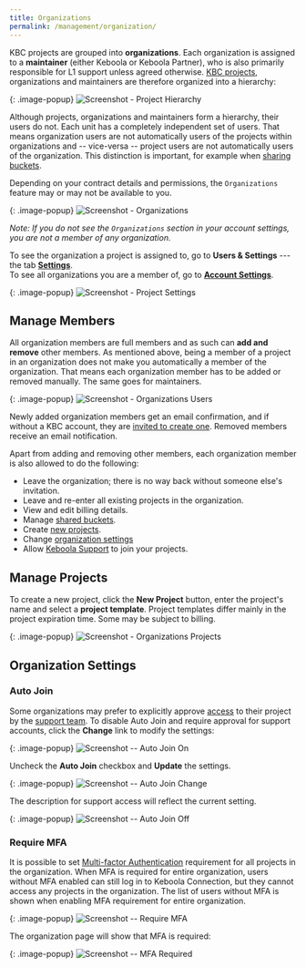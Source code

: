 ```yaml
---
title: Organizations
permalink: /management/organization/
---
```


KBC projects are grouped into **organizations**. Each organization is assigned to a **maintainer** (either Keboola or
Keboola Partner), who is also primarily responsible for L1 support unless agreed otherwise.
[KBC projects](/management/#project-status), organizations
and maintainers are therefore organized into a hierarchy:

{: .image-popup}
![Screenshot - Project Hierarchy](/management/organization/organizations-maintainers.png)

Although projects, organizations and maintainers form a hierarchy, their users do not. Each unit has a completely
independent set of users. That means organization users are not automatically users of the projects
within organizations and -- vice-versa -- project users are not automatically users of the organization.
This distinction is important, for example when [sharing buckets](/catalog/#sharing-types).

Depending on your contract details and permissions, the `Organizations` feature may or may not be available to you.

{: .image-popup}
![Screenshot - Organizations](/management/organization/organization-1.png)

*Note: If you do not see the `Organizations` section in your account settings,
you are not a member of any organization.*

To see the organization a project is assigned to, go to **Users & Settings** --- the tab
[**Settings**](/management/project/).
<br> To see all organizations you are a member of, go to [**Account Settings**](/management/account/).

{: .image-popup}
![Screenshot - Project Settings](/management/organization/project-detail.png)

## Manage Members
All organization members are full members and as such can **add and remove** other members.
As mentioned above, being a member of a project in an organization does not make you automatically
a member of the organization. That means each organization member has to be added or removed manually.
The same goes for maintainers.

{: .image-popup}
![Screenshot - Organizations Users](/management/organization/organization-2.png)

Newly added organization members get an email confirmation, and if without a KBC account,
they are [invited to create one](/management/project/users/#new-user).
Removed members receive an email notification.

Apart from adding and removing other members, each organization member is also allowed to do the following:

- Leave the organization; there is no way back without someone else's invitation.
- Leave and re-enter all existing projects in the organization.
- View and edit billing details.
- Manage [shared buckets](/catalog/#sharing-types).
- Create [new projects](#manage-projects).
- Change [organization settings](#organization-settings)
- Allow [Keboola Support](/management/support/#require-approval-for-support-access) to join your projects.

## Manage Projects
To create a new project, click the **New Project** button, enter the project's name and select a **project template**.
Project templates differ mainly in the project expiration time. Some may be subject to billing.

{: .image-popup}
![Screenshot - Organizations Projects](/management/organization/organization-3.png)

## Organization Settings

### Auto Join
Some organizations may prefer to explicitly approve [access](/management/project/users/#who-can-access-a-project) 
to their project by the [support team](/management/support/#require-approval-for-support-access). 
To disable Auto Join and require approval for support accounts, click the **Change** link to modify the settings:

{: .image-popup}
![Screenshot -- Auto Join On](/management/organization/organization-4.png)

Uncheck the **Auto Join** checkbox and **Update** the settings.

{: .image-popup}
![Screenshot -- Auto Join Change](/management/organization/organization-5.png)

The description for support access will reflect the current setting.

{: .image-popup}
![Screenshot -- Auto Join Off](/management/organization/organization-6.png)

### Require MFA
It is possible to set [Multi-factor Authentication](/management/account/#multi-factor-authentication) requirement
for all projects in the organization. When MFA is required for entire organization, users without MFA enabled
can still log in to Keboola Connection, but they cannot access any projects in the organization. The list of users
without MFA is shown when enabling MFA requirement for entire organization.

{: .image-popup}
![Screenshot -- Require MFA](/management/organization/organization-7.png)

The organization page will show that MFA is required:

{: .image-popup}
![Screenshot -- MFA Required](/management/organization/organization-8.png)
